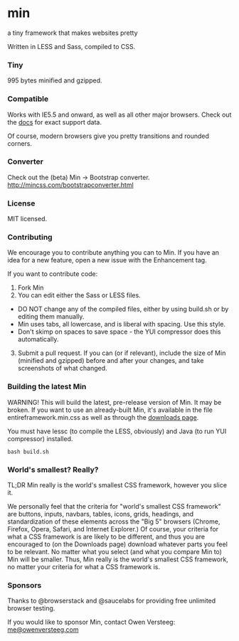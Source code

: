 min
===

a tiny framework that makes websites pretty

Written in LESS and Sass, compiled to CSS.


### Tiny
995 bytes minified and gzipped.

### Compatible
Works with IE5.5 and onward, as well as all other major browsers. Check out the [docs](http://mincss.com/docs.html) for exact support data.

Of course, modern browsers give you pretty transitions and rounded corners.

### Converter

Check out the (beta) Min -> Bootstrap converter. http://mincss.com/bootstrapconverter.html

### License
MIT licensed.

### Contributing

We encourage you to contribute anything you can to Min. If you have an idea for a new feature, open a new issue with the Enhancement tag.

If you want to contribute code:

1. Fork Min
2. You can edit either the Sass or LESS files. 
 - DO NOT change any of the compiled files, either by using build.sh or by editing them manually.
 - Min uses tabs, all lowercase, and is liberal with spacing. Use this style.
 - Don't skimp on spaces to save space - the YUI compressor does this automatically.
3. Submit a pull request. If you can (or if relevant), include the size of Min (minified and gzipped) before and after your changes, and take screenshots of what changed.

### Building the latest Min

WARNING! This will build the latest, pre-release version of Min. It may be broken. If you want to use an already-built Min, it's available in the file entireframework.min.css as well as through the [downloads page](http://mincss.com/download.html).

You must have lessc (to compile the LESS, obviously) and Java (to run YUI compressor) installed.

    bash build.sh

### World's smallest? Really?
TL;DR Min really is the world's smallest CSS framework, however you slice it. 

We personally feel that the criteria for "world's smallest CSS framework" are buttons, inputs, navbars, tables, icons, grids, headings, and standardization of these elements across the "Big 5" browsers (Chrome, Firefox, Opera, Safari, and Internet Explorer.) Of course, your criteria for what a CSS framework is are likely to be different, and thus you are encouraged to (on the Downloads page) download whatever parts you feel to be relevant. No matter what you select (and what you compare Min to) Min will be smaller. Thus, Min really is the world's smallest CSS framework, no matter your criteria for what a CSS framework is.


### Sponsors

Thanks to @browserstack and @saucelabs for providing free unlimited browser testing.

If you would like to sponsor Min, contact Owen Versteeg: me@owenversteeg.com
